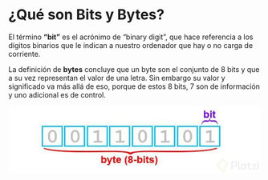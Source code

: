 # ¿Qué son Bits y Bytes?

El término **“bit”** es el acrónimo de “binary digit”, que hace referencia a los dígitos binarios que le indican a nuestro ordenador que hay o no carga de corriente.

La definición de **bytes** concluye que un byte son el conjunto de 8 bits y que a su vez representan el valor de una letra. Sin embargo su valor y significado va más allá de eso, porque de estos 8 bits, 7 son de información y uno adicional es de control.

![Imagen](./../src/05.webp)
